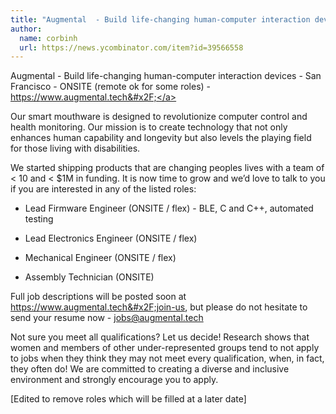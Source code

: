 ```yaml
---
title: "Augmental  - Build life-changing human-computer interaction devices : San Francisco"
author:
  name: corbinh
  url: https://news.ycombinator.com/item?id=39566558
---
```

Augmental  - Build life-changing human-computer interaction devices - San Francisco - ONSITE (remote ok for some roles) - <a href="https:&#x2F;&#x2F;www.augmental.tech&#x2F;" rel="nofollow">https:&#x2F;&#x2F;www.augmental.tech&#x2F;</a>

Our smart mouthware is designed to revolutionize computer control and health monitoring. Our mission is to create technology that not only enhances human capability and longevity but also levels the playing field for those living with disabilities.

We started shipping products that are changing peoples lives with a team of &lt; 10 and &lt; $1M in funding. It is now time to grow and we’d love to talk to you if you are interested in any of the listed roles:

- Lead Firmware Engineer (ONSITE &#x2F; flex) - BLE, C and C++, automated testing

- Lead Electronics Engineer (ONSITE &#x2F; flex)

- Mechanical Engineer (ONSITE &#x2F; flex)

- Assembly Technician (ONSITE)

Full job descriptions will be posted soon at <a href="https:&#x2F;&#x2F;www.augmental.tech&#x2F;join-us" rel="nofollow">https:&#x2F;&#x2F;www.augmental.tech&#x2F;join-us</a>, but please do not hesitate to send your resume now - jobs@augmental.tech

Not sure you meet all qualifications? Let us decide! Research shows that women and members of other under-represented groups tend to not apply to jobs when they think they may not meet every qualification, when, in fact, they often do! We are committed to creating a diverse and inclusive environment and strongly encourage you to apply.

[Edited to remove roles which will be filled at a later date]
